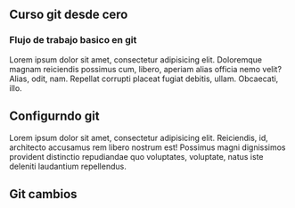 ## Curso git desde cero

### Flujo de trabajo basico en git
Lorem ipsum dolor sit amet, consectetur adipisicing elit. Doloremque magnam reiciendis possimus cum, libero, aperiam alias officia nemo velit? Alias, odit, nam. Repellat corrupti placeat fugiat debitis, ullam. Obcaecati, illo.

## Configurndo git 
Lorem ipsum dolor sit amet, consectetur adipisicing elit. Reiciendis, id, architecto accusamus rem libero nostrum est! Possimus magni dignissimos provident distinctio repudiandae quo voluptates, voluptate, natus iste deleniti laudantium repellendus.

## Git cambios